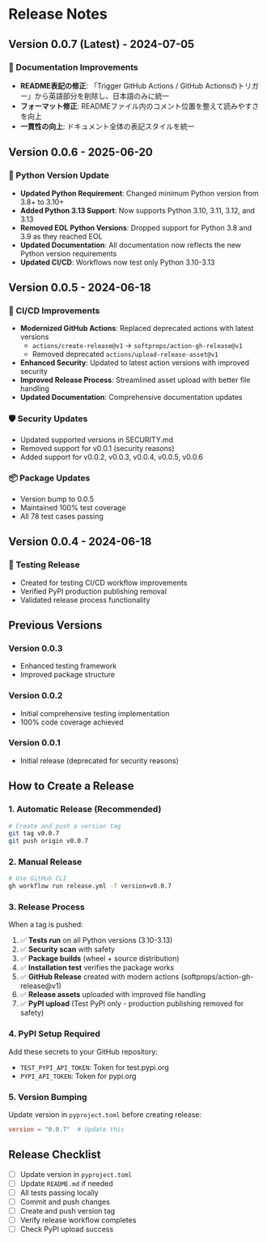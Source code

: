 # Release Notes

## Version 0.0.7 (Latest) - 2024-07-05

### 📝 Documentation Improvements
- **README表記の修正**: 「Trigger GitHub Actions / GitHub Actionsのトリガー」から英語部分を削除し、日本語のみに統一
- **フォーマット修正**: READMEファイル内のコメント位置を整えて読みやすさを向上
- **一貫性の向上**: ドキュメント全体の表記スタイルを統一

## Version 0.0.6 - 2025-06-20

### 🔄 Python Version Update
- **Updated Python Requirement**: Changed minimum Python version from 3.8+ to 3.10+
- **Added Python 3.13 Support**: Now supports Python 3.10, 3.11, 3.12, and 3.13
- **Removed EOL Python Versions**: Dropped support for Python 3.8 and 3.9 as they reached EOL
- **Updated Documentation**: All documentation now reflects the new Python version requirements
- **Updated CI/CD**: Workflows now test only Python 3.10-3.13

## Version 0.0.5 - 2024-06-18

### 🔧 CI/CD Improvements
- **Modernized GitHub Actions**: Replaced deprecated actions with latest versions
  - `actions/create-release@v1` → `softprops/action-gh-release@v1`
  - Removed deprecated `actions/upload-release-asset@v1`
- **Enhanced Security**: Updated to latest action versions with improved security
- **Improved Release Process**: Streamlined asset upload with better file handling
- **Updated Documentation**: Comprehensive documentation updates

### 🛡️ Security Updates
- Updated supported versions in SECURITY.md
- Removed support for v0.0.1 (security reasons)
- Added support for v0.0.2, v0.0.3, v0.0.4, v0.0.5, v0.0.6

### 📦 Package Updates
- Version bump to 0.0.5
- Maintained 100% test coverage
- All 78 test cases passing

## Version 0.0.4 - 2024-06-18

### 🧪 Testing Release
- Created for testing CI/CD workflow improvements
- Verified PyPI production publishing removal
- Validated release process functionality

## Previous Versions

### Version 0.0.3
- Enhanced testing framework
- Improved package structure

### Version 0.0.2
- Initial comprehensive testing implementation
- 100% code coverage achieved

### Version 0.0.1
- Initial release (deprecated for security reasons)

## How to Create a Release

### 1. Automatic Release (Recommended)
```bash
# Create and push a version tag
git tag v0.0.7
git push origin v0.0.7
```

### 2. Manual Release
```bash
# Use GitHub CLI
gh workflow run release.yml -f version=v0.0.7
```

### 3. Release Process
When a tag is pushed:
1. ✅ **Tests run** on all Python versions (3.10-3.13)
2. ✅ **Security scan** with safety
3. ✅ **Package builds** (wheel + source distribution)
4. ✅ **Installation test** verifies the package works
5. ✅ **GitHub Release** created with modern actions (softprops/action-gh-release@v1)
6. ✅ **Release assets** uploaded with improved file handling
7. ✅ **PyPI upload** (Test PyPI only - production publishing removed for safety)

### 4. PyPI Setup Required
Add these secrets to your GitHub repository:
- `TEST_PYPI_API_TOKEN`: Token for test.pypi.org
- `PYPI_API_TOKEN`: Token for pypi.org

### 5. Version Bumping
Update version in `pyproject.toml` before creating release:
```toml
version = "0.0.7"  # Update this
```

## Release Checklist
- [ ] Update version in `pyproject.toml`
- [ ] Update `README.md` if needed
- [ ] All tests passing locally
- [ ] Commit and push changes
- [ ] Create and push version tag
- [ ] Verify release workflow completes
- [ ] Check PyPI upload success